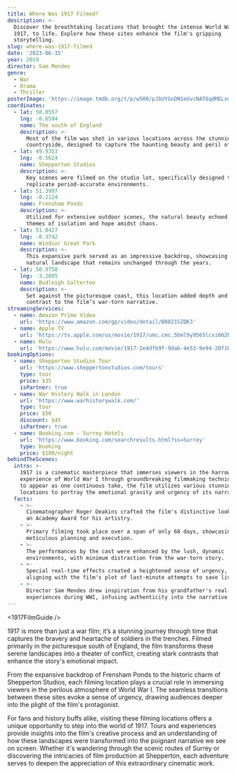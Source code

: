 ```yaml
---
title: Where Was 1917 Filmed?
description: >-
  Discover the breathtaking locations that brought the intense World War I epic,
  1917, to life. Explore how these sites enhance the film's gripping
  storytelling.
slug: where-was-1917-filmed
date: '2023-06-15'
year: 2019
director: Sam Mendes
genre:
  - War
  - Drama
  - Thriller
posterImage: 'https://image.tmdb.org/t/p/w500/pJbUYGnDNSeUvcNAT6qdMELxmsX.jpg'
coordinates:
  - lat: 50.8557
    lng: -0.6594
    name: The south of England
    description: >-
      Most of the film was shot in various locations across the stunning English
      countryside, designed to capture the haunting beauty and peril of war.
  - lat: 49.9353
    lng: -0.5624
    name: Shepperton Studios
    description: >-
      Key scenes were filmed on the studio lot, specifically designed to
      replicate period-accurate environments.
  - lat: 51.3997
    lng: -0.2124
    name: Frensham Ponds
    description: >-
      Utilized for extensive outdoor scenes, the natural beauty echoed the
      themes of isolation and hope amidst chaos.
  - lat: 51.0427
    lng: -0.3742
    name: Windsor Great Park
    description: >-
      This expansive park served as an impressive backdrop, showcasing the
      natural landscape that remains unchanged through the years.
  - lat: 50.9758
    lng: -3.2095
    name: Budleigh Salterton
    description: >-
      Set against the picturesque coast, this location added depth and stark
      contrast to the film’s war-torn narrative.
streamingServices:
  - name: Amazon Prime Video
    url: 'https://www.amazon.com/gp/video/detail/B0821SZQK3'
  - name: Apple TV
    url: 'https://tv.apple.com/us/movie/1917/umc.cmc.5bml9y9565lcxi662hwjjmr8q'
  - name: Hulu
    url: 'https://www.hulu.com/movie/1917-2e4dfb9f-9dab-4e53-9e94-20f167e5225b'
bookingOptions:
  - name: Shepperton Studios Tour
    url: 'https://www.sheppertonstudios.com/tours'
    type: tour
    price: $35
    isPartner: true
  - name: War History Walk in London
    url: 'https://www.warhistorywalk.com/'
    type: tour
    price: $50
    discount: $45
    isPartner: true
  - name: Booking.com - Surrey Hotels
    url: 'https://www.booking.com/searchresults.html?ss=Surrey'
    type: booking
    price: $100/night
behindTheScenes:
  intro: >-
    1917 is a cinematic masterpiece that immerses viewers in the harrowing
    experience of World War I through groundbreaking filmmaking techniques. Shot
    to appear as one continuous take, the film utilizes various stunning English
    locations to portray the emotional gravity and urgency of its narrative.
  facts:
    - >-
      Cinematographer Roger Deakins crafted the film's distinctive look, earning
      an Academy Award for his artistry.
    - >-
      Primary filming took place over a span of only 68 days, showcasing
      meticulous planning and execution.
    - >-
      The performances by the cast were enhanced by the lush, dynamic
      environments, with minimum distraction from the war-torn story.
    - >-
      Special real-time effects created a heightened sense of urgency, perfectly
      aligning with the film's plot of last-minute attempts to save lives.
    - >-
      Director Sam Mendes drew inspiration from his grandfather's real-life
      experiences during WWI, infusing authenticity into the narrative.
---
```


<1917FilmGuide />

1917 is more than just a war film; it’s a stunning journey through time that captures the bravery and heartache of soldiers in the trenches. Filmed primarily in the picturesque south of England, the film transforms these serene landscapes into a theater of conflict, creating stark contrasts that enhance the story's emotional impact.

From the expansive backdrop of Frensham Ponds to the historic charm of Shepperton Studios, each filming location plays a crucial role in immersing viewers in the perilous atmosphere of World War I. The seamless transitions between these sites evoke a sense of urgency, drawing audiences deeper into the plight of the film's protagonist.

For fans and history buffs alike, visiting these filming locations offers a unique opportunity to step into the world of 1917. Tours and experiences provide insights into the film's creative process and an understanding of how these landscapes were transformed into the poignant narrative we see on screen. Whether it's wandering through the scenic routes of Surrey or discovering the intricacies of film production at Shepperton, each adventure serves to deepen the appreciation of this extraordinary cinematic work.
